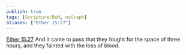 ```yaml
---
publish: true
tags: [Scripture/BoM, noGraph]
aliases: ["Ether 15:27"]
---
```

[Ether 15:27](https://churchofjesuschrist.org/study/scriptures/bofm/ether/15?lang=eng&id=p27#p27) And it came to pass that they fought for the space of three hours, and they fainted with the loss of blood.
